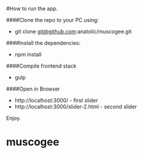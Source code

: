 #How to run the app.

####Clone the repo to your PC using:
* git clone git@github.com:anatolic/muscogee.git

####Install the dependencies:
* npm install

####Compile frontend stack
* gulp
 
####Open in Browser
* http://localhost:3000/ - first slider
* http://localhost:3000/slider-2.html - second slider



Enjoy.
# muscogee
